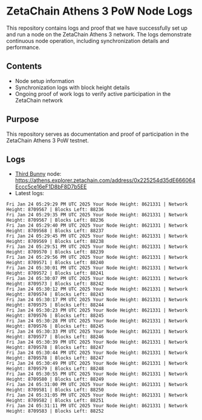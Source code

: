 # ZetaChain Athens 3 PoW Node Logs
This repository contains logs and proof that we have successfully set up and run a node on the ZetaChain Athens 3 network. The logs demonstrate continuous node operation, including synchronization details and performance.

## Contents
- Node setup information
- Synchronization logs with block height details
- Ongoing proof of work logs to verify active participation in the ZetaChain network

## Purpose
This repository serves as documentation and proof of participation in the ZetaChain Athens 3 PoW testnet.

## Logs

- [Third Bunny](https://thirdbunny.xyz/) node: https://athens.explorer.zetachain.com/address/0x225254d35dE666064Eccc5ce16eF1D8bF8D7b5EE
- Latest logs:
```
Fri Jan 24 05:29:29 PM UTC 2025 Your Node Height: 8621331 | Network Height: 8709567 | Blocks Left: 88236
Fri Jan 24 05:29:35 PM UTC 2025 Your Node Height: 8621331 | Network Height: 8709567 | Blocks Left: 88236
Fri Jan 24 05:29:40 PM UTC 2025 Your Node Height: 8621331 | Network Height: 8709568 | Blocks Left: 88237
Fri Jan 24 05:29:45 PM UTC 2025 Your Node Height: 8621331 | Network Height: 8709569 | Blocks Left: 88238
Fri Jan 24 05:29:51 PM UTC 2025 Your Node Height: 8621331 | Network Height: 8709570 | Blocks Left: 88239
Fri Jan 24 05:29:56 PM UTC 2025 Your Node Height: 8621331 | Network Height: 8709571 | Blocks Left: 88240
Fri Jan 24 05:30:01 PM UTC 2025 Your Node Height: 8621331 | Network Height: 8709572 | Blocks Left: 88241
Fri Jan 24 05:30:07 PM UTC 2025 Your Node Height: 8621331 | Network Height: 8709573 | Blocks Left: 88242
Fri Jan 24 05:30:12 PM UTC 2025 Your Node Height: 8621331 | Network Height: 8709574 | Blocks Left: 88243
Fri Jan 24 05:30:17 PM UTC 2025 Your Node Height: 8621331 | Network Height: 8709575 | Blocks Left: 88244
Fri Jan 24 05:30:23 PM UTC 2025 Your Node Height: 8621331 | Network Height: 8709576 | Blocks Left: 88245
Fri Jan 24 05:30:28 PM UTC 2025 Your Node Height: 8621331 | Network Height: 8709576 | Blocks Left: 88245
Fri Jan 24 05:30:33 PM UTC 2025 Your Node Height: 8621331 | Network Height: 8709577 | Blocks Left: 88246
Fri Jan 24 05:30:39 PM UTC 2025 Your Node Height: 8621331 | Network Height: 8709578 | Blocks Left: 88247
Fri Jan 24 05:30:44 PM UTC 2025 Your Node Height: 8621331 | Network Height: 8709578 | Blocks Left: 88247
Fri Jan 24 05:30:49 PM UTC 2025 Your Node Height: 8621331 | Network Height: 8709579 | Blocks Left: 88248
Fri Jan 24 05:30:55 PM UTC 2025 Your Node Height: 8621331 | Network Height: 8709580 | Blocks Left: 88249
Fri Jan 24 05:31:00 PM UTC 2025 Your Node Height: 8621331 | Network Height: 8709581 | Blocks Left: 88250
Fri Jan 24 05:31:05 PM UTC 2025 Your Node Height: 8621331 | Network Height: 8709582 | Blocks Left: 88251
Fri Jan 24 05:31:11 PM UTC 2025 Your Node Height: 8621331 | Network Height: 8709583 | Blocks Left: 88252
```
